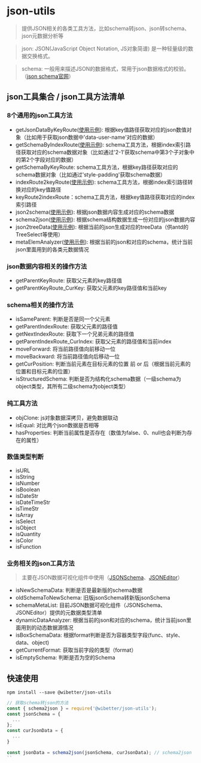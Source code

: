 # json-utils
> 提供JSON相关的各类工具方法，比如schema转json、json转schema、json元数据分析等

> json: JSON(JavaScript Object Notation, JS对象简谱) 是一种轻量级的数据交换格式。

> schema: 一般用来描述JSON的数据格式，常用于json数据格式的校验。（[json schema官网](http://json-schema.org/learn/getting-started-step-by-step.html)）

## json工具集合 / json工具方法清单

### 8个通用的json工具方法
- getJsonDataByKeyRoute([使用示例](https://github.com/wibetter/json-utils/blob/master/docs/getJsonDataByKeyRoute.md)): 根据key值路径获取对应的json数值对象（比如用于获取json数据中'data-user-name'对应的数据）
- getSchemaByIndexRoute([使用示例](https://github.com/wibetter/json-utils/blob/master/docs/getSchemaByIndexRoute.md)): schema工具方法，根据index索引路径获取对应的schema数据对象（比如通过'2-1'获取schema中第3个子对象中的第2个字段对应的数据）
- getSchemaByKeyRoute: schema工具方法，根据key路径获取对应的schema数据对象（比如通过'style-padding'获取schema数据）
- indexRoute2keyRoute([使用示例](https://github.com/wibetter/json-utils/blob/master/docs/indexRoute2keyRoute.md)): schema工具方法，根据index索引路径转换对应的key值路径
- keyRoute2indexRoute：schema工具方法，根据key值路径获取对应的index索引路径
- json2schema([使用示例](https://github.com/wibetter/json-utils/blob/master/docs/json2schema.md)): 根据json数据内容生成对应的schema数据
- schema2json([使用示例](https://github.com/wibetter/json-utils/blob/master/docs/schema2json.md)): 根据schema结构数据生成一份对应的json数据内容
- json2treeData([使用示例](https://github.com/wibetter/json-utils/blob/master/docs/json2treeData.md)): 根据当前的json生成对应的treeData（供antd的TreeSelect等使用）
- metaElemAnalyzer([使用示例](https://github.com/wibetter/json-utils/blob/master/docs/metaElemAnalyzer.md)): 根据当前的json和对应的schema，统计当前json里面用到的各类元数据情况

### json数据内容相关的操作方法
- getParentKeyRoute: 获取父元素的key路径值
- getParentKeyRoute_CurKey: 获取父元素的key路径值和当前key

### schema相关的操作方法
- isSameParent: 判断是否是同一个父元素
- getParentIndexRoute: 获取父元素的路径值
- getNextIndexRoute: 获取下一个兄弟元素的路径值
- getParentIndexRoute_CurIndex: 获取父元素的路径值和当前index
- moveForward: 将当前路径值向前移动一位
- moveBackward: 将当前路径值向后移动一位
- getCurPosition: 判断当前元素在目标元素的位置 前 or 后（根据当前元素的位置和目标元素的位置）
- isStructuredSchema: 判断是否为结构化schema数据（一级schema为object类型，其所有二级schema为object类型）

### 纯工具方法
- objClone: js对象数据深拷贝，避免数据联动
- isEqual: 对比两个json数据是否相等
- hasProperties: 判断当前属性是否存在（数值为false、0、null也会判断为存在的属性）

### 数值类型判断
- isURL
- isString
- isNumber
- isBoolean
- isDateStr
- isDateTimeStr
- isTimeStr
- isArray
- isSelect
- isObject
- isQuantity
- isColor
- isFunction

### 业务相关的json工具方法
> 主要在JSON数据可视化组件中使用（[JSONSchema](https://github.com/wibetter/json-schema-editor)、[JSONEditor](https://github.com/wibetter/json-editor)）
- isNewSchemaData: 判断是否是最新版的schema数据
- oldSchemaToNewSchema: 旧版jsonSchema转新版jsonSchema
- schemaMetaList: 目前JSON数据可视化组件（JSONSchema、JSONEditor）提供的元数据类型清单
- dynamicDataAnalyzer: 根据当前的json和对应的schema，统计当前json里面用到的动态数据源情况
- isBoxSchemaData: 根据format判断是否为容器类型字段(func、style、data、object)
- getCurrentFormat: 获取当前字段的类型（format）
- isEmptySchema: 判断是否为空的Schema

## 快速使用

```
npm install --save @wibetter/json-utils
```

```js
// 获取schema转json的方法
const { schema2json } = require('@wibetter/json-utils');
const jsonSchema = {
  ...
};
const curJsonData = {
  ...
}

const jsonData = schema2json(jsonSchema, curJsonData); // schema2json
``
